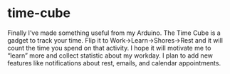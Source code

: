 # time-cube
Finally I’ve made something useful from my Arduino. The Time Cube is a gadget to track your time. Flip it to Work->Learn->Shores->Rest and it will count the time you spend on that activity. I hope it will motivate me to “learn” more and collect statistic about my workday. I plan to add new features like notifications about rest, emails, and calendar appointments.

